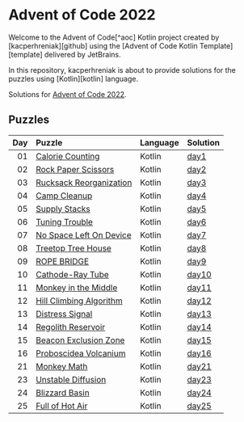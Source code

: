 # Advent of Code 2022

Welcome to the Advent of Code[^aoc] Kotlin project created by [kacperhreniak][github] using the [Advent of Code Kotlin Template][template] delivered by JetBrains.

In this repository, kacperhreniak is about to provide solutions for the puzzles using [Kotlin][kotlin] language.

Solutions for [Advent of Code 2022](https://adventofcode.com/2022).

## Puzzles

| Day | Puzzle | Language | Solution |
| --: | :----- | :------- | :------- |
| 01 | [Calorie Counting](https://adventofcode.com/2022/day/1) | Kotlin | [day1](src/day1) |
| 02 | [Rock Paper Scissors](https://adventofcode.com/2022/day/2) | Kotlin | [day2](src/day2) |
| 03 | [Rucksack Reorganization](https://adventofcode.com/2022/day/3) | Kotlin | [day3](src/day3) |
| 04 | [Camp Cleanup](https://adventofcode.com/2022/day/4) | Kotlin | [day4](src/day4) |
| 05 | [Supply Stacks](https://adventofcode.com/2022/day/5) | Kotlin | [day5](src/day5) |
| 06 | [Tuning Trouble](https://adventofcode.com/2022/day/6) | Kotlin | [day6](src/day6) |
| 07 | [No Space Left On Device](https://adventofcode.com/2022/day/7) | Kotlin | [day7](src/day7) |
| 08 | [Treetop Tree House](https://adventofcode.com/2022/day/8) | Kotlin | [day8](src/day8) |
| 09 | [ROPE BRIDGE](https://adventofcode.com/2022/day/9) | Kotlin | [day9](src/day9) |
| 10 | [Cathode-Ray Tube](https://adventofcode.com/2022/day/10) | Kotlin | [day10](src/day10) |
| 11 | [Monkey in the Middle](https://adventofcode.com/2022/day/11) | Kotlin | [day11](src/day11) |
| 12 | [Hill Climbing Algorithm](https://adventofcode.com/2022/day/12) | Kotlin | [day12](src/day12) |
| 13 | [Distress Signal](https://adventofcode.com/2022/day/13) | Kotlin | [day13](src/day13) |
| 14 | [Regolith Reservoir](https://adventofcode.com/2022/day/14) | Kotlin | [day14](src/day14) |
| 15 | [Beacon Exclusion Zone](https://adventofcode.com/2022/day/15) | Kotlin | [day15](src/day15) |
| 16 | [Proboscidea Volcanium](https://adventofcode.com/2022/day/16) | Kotlin | [day16](src/day16) |
| 21 | [Monkey Math](https://adventofcode.com/2022/day/21) | Kotlin | [day21](src/day21) |
| 23 | [Unstable Diffusion](https://adventofcode.com/2022/day/23) | Kotlin | [day23](src/day23) |
| 24 | [Blizzard Basin](https://adventofcode.com/2022/day/24) | Kotlin | [day24](src/day24) |
| 25 | [Full of Hot Air](https://adventofcode.com/2022/day/25) | Kotlin | [day25](src/day25) |
